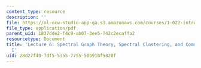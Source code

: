 ```yaml
---
content_type: resource
description: ''
file: https://ol-ocw-studio-app-qa.s3.amazonaws.com/courses/1-022-introduction-to-network-models-fall-2018/28d27f407df55355775550b91bf9820f_MIT1_022F18_lec6.pdf
file_type: application/pdf
parent_uid: 1837dde2-f4c9-ab07-3ee5-742c2ecaffa2
resourcetype: Document
title: 'Lecture 6: Spectral Graph Theory, Spectral Clustering, and Community Detection
  I'
uid: 28d27f40-7df5-5355-7755-50b91bf9820f
---
```

